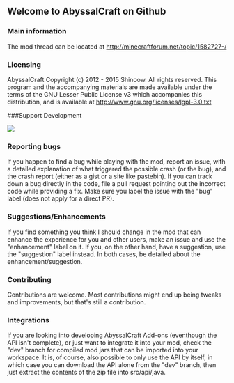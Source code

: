 ## Welcome to AbyssalCraft on Github

### Main information

The mod thread can be located at
http://minecraftforum.net/topic/1582727-/

### Licensing

AbyssalCraft
Copyright (c) 2012 - 2015 Shinoow.
All rights reserved. This program and the accompanying materials
are made available under the terms of the GNU Lesser Public License v3
which accompanies this distribution, and is available at
http://www.gnu.org/licenses/lgpl-3.0.txt

###Support Development

[![](https://s3.amazonaws.com/patreon_public_assets/kaGh5_patreon_name_and_message.png)](https://www.patreon.com/Shinoow)

### Reporting bugs

If you happen to find a bug while playing with the mod, report an issue, with a detailed explanation of what triggered the possible crash (or the bug), and the crash report (either as a gist or a site like pastebin). If you can track down a bug directly in the code, file a pull request pointing out the incorrect code while providing a fix. Make sure you label the issue with the "bug" label (does not apply for a direct PR).

### Suggestions/Enhancements

If you find something you think I should change in the mod that can enhance the experience for you and other users, make an issue and use the "enhancement" label on it. If you, on the other hand, have a suggestion, use the "suggestion" label instead. In both cases, be detailed about the enhancement/suggestion.

### Contributing

Contributions are welcome. Most contributions might end up being tweaks and improvements, but that's still a contribution.

### Integrations

If you are looking into developing AbyssalCraft Add-ons (eventhough the API isn't complete), or just want to integrate
it into your mod, check the "dev" branch for compiled mod jars that can be imported into your workspace. It is, of course, also possible to only use the API by itself, in which case you can download the API alone from the "dev" branch, then just extract the contents of the zip file into src/api/java.
